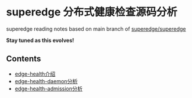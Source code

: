 superedge 分布式健康检查源码分析
============================

superedge reading notes based on main branch of [superedge/superedge](https://github.com/superedge/superedge)

**Stay tuned as this evolves!**

## Contents

* [edge-health介绍](introduction.md)
* [edge-health-daemon分析](edge-health-daemon.md)
* [edge-health-admission分析](edge-health-admission.md)